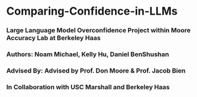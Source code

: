 # Comparing-Confidence-in-LLMs

### Large Language Model Overconfidence Project within Moore Accuracy Lab at Berkeley Haas
### Authors: Noam Michael, Kelly Hu, Daniel BenShushan
### Advised By: Advised by Prof. Don Moore & Prof. Jacob Bien
### In Collaboration with USC Marshall and Berkeley Haas
